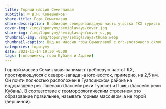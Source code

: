 ```yaml
---
title: Горный массив Семиглавая
subtitle: © В.Н. Ковешников
share-title: Гора Семиглавая
share-description: В обиходе северо-западную часть участка ГКХ туристы называют гора Семиглавая, именно она пользуется популярностью.
cover-img: /img/toponymy/semiglavaya/cover.jpg
share-img: /img/toponymy/semiglavaya/cover-s.jpg
thumbnail-img: /img/toponymy/semiglavaya/thumb.webp
thumbnail-caption: Вид на массив горы Семиглавой с юго-восточного склона горы Семашхо
categories: toponymy
date: 2021-11-14 19:30 +0300
tags: [топонимика, горы Кубани и Адыгеи]
---
```

Горный массив Семиглавая занимает гребневую часть ГКХ, простирающуюся с северо-запада на юго-восток, примерно, на 2,5 км. Он почти полностью расположен в Туапсинском районе на водоразделе рек Пшенахо (бассейн реки Туапсе) и Пшиш (бассейн реки Кубань). В соответствие с геоморфологическим строением это образование правильнее, называть горным массивом, а не горой (вершиной).